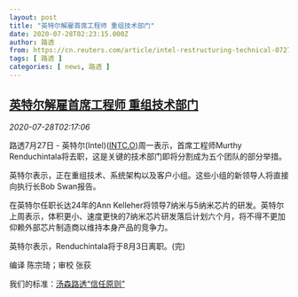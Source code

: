 ```yaml
---
layout: post
title: "英特尔解雇首席工程师 重组技术部门"
date: 2020-07-28T02:23:15.000Z
author: 路透
from: https://cn.reuters.com/article/intel-restructuring-technical-0727-mon-idCNKCS24T08P
tags: [ 路透 ]
categories: [ news, 路透 ]
---
```

<!--1595902995000-->
[英特尔解雇首席工程师 重组技术部门](https://cn.reuters.com/article/intel-restructuring-technical-0727-mon-idCNKCS24T08P)
------

<div>
<div><i>2020-07-28T02:17:06</i></div><div class="StandardArticleBody_body"><p>路透7月27日 - 英特尔(Intel)(<span id="symbol_INTC.O_0"><a href="//www.reuters.com/companies/INTC.O">INTC.O</a></span>)周一表示，首席工程师Murthy Renduchintala将去职，这是关键的技术部门即将分割成为五个团队的部分举措。 </p><p>英特尔表示，正在重组技术、系统架构以及客户小组。这些小组的新领导人将直接向执行长Bob Swan报告。 </p><p>在英特尔任职长达24年的Ann Kelleher将领导7纳米与5纳米芯片的研发。英特尔上周表示，体积更小、速度更快的7纳米芯片研发落后计划六个月，将不得不更加仰赖外部芯片制造商以维持本身产品的竞争力。 </p><p>英特尔表示，Renduchintala将于8月3日离职。(完) </p><div class="Attribution_container"><div class="Attribution_attribution"><p class="Attribution_content">编译 陈宗琦；审校 张荻 </p></div></div><div class="StandardArticleBody_trustBadgeContainer"><span class="StandardArticleBody_trustBadgeTitle">我们的标准：</span><span class="trustBadgeUrl"><a href="https://www.thomsonreuters.cn/content/dam/openweb/documents/pdf/china/brochures/about-us-1.pdf">汤森路透“信任原则”</a></span></div></div>
</div>
